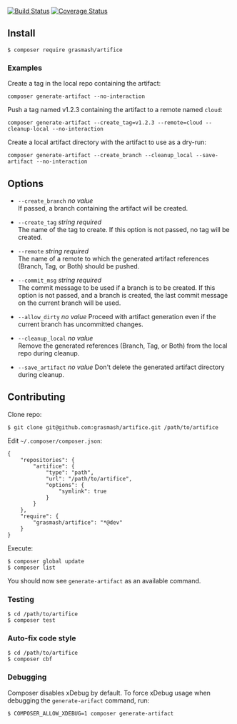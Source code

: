 [![Build Status](https://travis-ci.org/grasmash/artifice.svg?branch=master)](https://travis-ci.org/grasmash/artifice) [![Coverage Status](https://coveralls.io/repos/github/grasmash/artifice/badge.svg?branch=master)](https://coveralls.io/github/grasmash/artifice?branch=master)

## Install

`$ composer require grasmash/artifice`

### Examples

Create a tag in the local repo containing the artifact:

    composer generate-artifact --no-interaction

Push a tag named v1.2.3 containing the artifact to a remote named `cloud`:

    composer generate-artifact --create_tag=v1.2.3 --remote=cloud --cleanup-local --no-interaction

Create a local artifact directory with the artifact to use as a dry-run:

    composer generate-artifact --create_branch --cleanup_local --save-artifact --no-interaction

## Options

* `--create_branch` _no value_  
  If passed, a branch containing the artifact will be created.

* `--create_tag` _string required_  
  The name of the tag to create. If this option is not passed, no tag will be
created.

* `--remote` _string required_  
  The name of a remote to which the generated artifact references (Branch, Tag,
  or Both) should be pushed. 

* `--commit_msg` _string required_  
  The commit message to be used if a branch is to be created. If this option is
  not passed, and a branch is created, the last commit message on the current
  branch will be used.

* `--allow_dirty` _no value_
  Proceed with artifact generation even if the current branch has uncommitted
  changes.  

* `--cleanup_local` _no value_  
  Remove the generated references (Branch, Tag, or Both) from the local repo
  during cleanup.  

* `--save_artifact` _no value_
  Don't delete the generated artifact directory during cleanup.

## Contributing

Clone repo:
```
$ git clone git@github.com:grasmash/artifice.git /path/to/artifice
```

Edit `~/.composer/composer.json`:
```
{
    "repositories": {
        "artifice": {
            "type": "path",
            "url": "/path/to/artifice",
            "options": {
                "symlink": true
            }
        }
    },
    "require": {
        "grasmash/artifice": "*@dev"
    }
}
```
Execute:
```
$ composer global update
$ composer list
```

You should now see `generate-artifact` as an available command.

### Testing

```
$ cd /path/to/artifice
$ composer test
```

### Auto-fix code style

```
$ cd /path/to/artifice
$ composer cbf
```

### Debugging

Composer disables xDebug by default. To force xDebug usage when debugging the `generate-arifact` command, run:

```
$ COMPOSER_ALLOW_XDEBUG=1 composer generate-artifact
```
